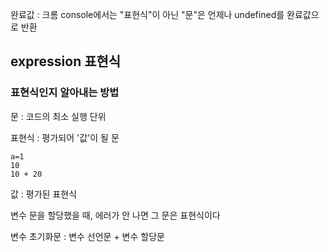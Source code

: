 완료값 : 크롬 console에서는 "표현식"이 아닌 "문"은 
언제나 undefined를 완료값으로 반환

## expression 표현식

### 표현식인지 알아내는 방법
문 : 코드의 최소 실행 단위

표현식 : 평가되어 '값'이 될 문
```
a=1
10
10 + 20
```
값 : 평가된 표현식


변수 문을 할당했을 때, 에러가 안 나면 그 문은 표현식이다

변수 초기화문 : 변수 선언문 + 변수 할당문